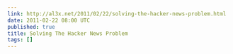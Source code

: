 ```yaml
---
link: http://al3x.net/2011/02/22/solving-the-hacker-news-problem.html
date: 2011-02-22 08:00 UTC
published: true
title: Solving The Hacker News Problem
tags: []
---
```



